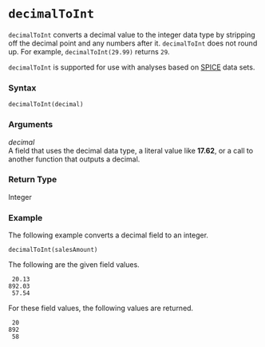 # `decimalToInt`<a name="decimalToInt-function"></a>

`decimalToInt` converts a decimal value to the integer data type by stripping off the decimal point and any numbers after it\. `decimalToInt` does not round up\. For example, `decimalToInt(29.99)` returns `29`\.

`decimalToInt` is supported for use with analyses based on [SPICE](welcome.md#spice) data sets\.

### Syntax<a name="decimalToInt-function-syntax"></a>

```
decimalToInt(decimal)
```

### Arguments<a name="decimalToInt-function-arguments"></a>

 *decimal*   
A field that uses the decimal data type, a literal value like **17\.62**, or a call to another function that outputs a decimal\.

### Return Type<a name="decimalToInt-function-return-type"></a>

Integer

### Example<a name="decimalToInt-function-example"></a>

The following example converts a decimal field to an integer\.

```
decimalToInt(salesAmount)
```

The following are the given field values\.

```
 20.13
892.03
 57.54
```

For these field values, the following values are returned\.

```
 20
892
 58
```
